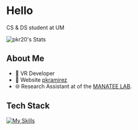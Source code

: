 # Hello

CS & DS student at UM

![pkr20's Stats](https://github-readme-stats.vercel.app/api?username=pkr20&theme=vue-dark&show_icons=true&hide_border=true&count_private=true)

## About Me

- 🔭 VR Developer
- 📝 Website [pkramirez](https://pkramirez.me/)
- 🌐 Research Assistant at of the [MANATEE LAB](http://manateelab.org/).

## Tech Stack
[![My Skills](https://skillicons.dev/icons?i=js,html,css,java,python,R)](https://skillicons.dev)



<!--
